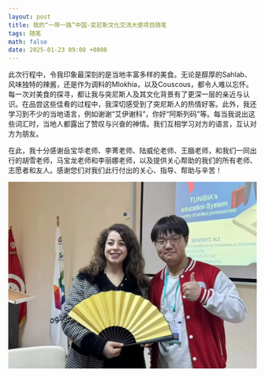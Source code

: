 ```yaml
---
layout: post
title: 我的“一带一路”中国-突尼斯文化交流大使项目随笔
tags: 随笔
math: false
date: 2025-01-23 09:00 +0800
---
```


此次行程中，令我印象最深刻的是当地丰富多样的美食。无论是醇厚的Sahlab、风味独特的辣酱，还是作为调料的Mlokhia，以及Couscous，都令人难以忘怀。每一次对美食的探寻，都让我与突尼斯人及其文化背景有了更深一层的亲近与认识。在品尝这些佳肴的过程中，我深切感受到了突尼斯人的热情好客。此外，我还学习到不少的当地语言，例如谢谢“艾伊谢科”，你好“阿斯列码”等。每当我说出这些词汇时，当地人都露出了赞叹与兴奋的神情。我们互相学习对方的语言，互认对方为朋友。                

在此，我十分感谢岳宝华老师、李菁老师、陆威伦老师、王腼老师，和我们一同出行的胡雪老师，马宝龙老师和李丽娜老师，以及提供关心帮助的我们的所有老师、志愿者和友人。感谢您们对我们此行付出的关心、指导、帮助与辛苦！                        

![2025-01-23](/images/2025-01-23.png)        
